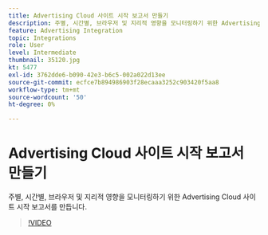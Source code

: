 ```yaml
---
title: Advertising Cloud 사이트 시작 보고서 만들기
description: 주별, 시간별, 브라우저 및 지리적 영향을 모니터링하기 위한 Advertising Cloud 사이트 시작 보고서를 만듭니다.
feature: Advertising Integration
topic: Integrations
role: User
level: Intermediate
thumbnail: 35120.jpg
kt: 5477
exl-id: 3762dde6-b090-42e3-b6c5-002a022d13ee
source-git-commit: ecfce7b894986903f28ecaaa3252c903420f5aa8
workflow-type: tm+mt
source-wordcount: '50'
ht-degree: 0%

---
```


# Advertising Cloud 사이트 시작 보고서 만들기

주별, 시간별, 브라우저 및 지리적 영향을 모니터링하기 위한 Advertising Cloud 사이트 시작 보고서를 만듭니다.

>[!VIDEO](https://video.tv.adobe.com/v/35120/?quality=12&learn=on)
